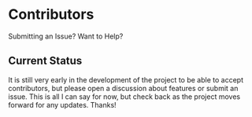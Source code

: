 Contributors
============

Submitting an Issue? Want to Help?

## Current Status
It is still very early in the development of the project to be able to accept contributors, but please open a discussion about features or submit an issue. This is all I can say for now, but check back as the project moves forward for any updates. Thanks!